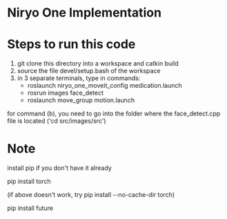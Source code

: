 # Niryo One Implementation

# Steps to run this code
1. git clone this directory into a workspace and catkin build
2. source the file devel/setup.bash of the workspace
3. in 3 separate terminals, type in commands:
	- roslaunch niryo_one_moveit_config medication.launch
	- rosrun images face_detect
	- roslaunch move_group motion.launch

for command (b), you need to go into the folder where the face_detect.cpp
     file is located ('cd src/images/src')



# Note
install pip if you don't have it already

pip install torch

(if above doesn't work, try pip install --no-cache-dir torch)

pip install future
